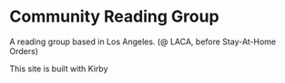 # Community Reading Group

A reading group based in Los Angeles. (@ LACA, before Stay-At-Home Orders)

This site is built with Kirby
